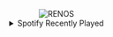 <div align="center">
<picture>
    <source media="(prefers-color-scheme: dark)" srcset="https://i.ibb.co/M8hnRqz/output-gif.gif">
    <source media="(prefers-color-scheme: light)" srcset="https://i.ibb.co/M8hnRqz/output-gif.gif">
    <img alt="RENOS" src="https://i.ibb.co/M8hnRqz/output-gif.gif">
</picture>
<details>
<summary>Spotify Recently Played</summary>
<img src="https://spotify-recently-played-readme.vercel.app/api?user=31d6d6zerc5ct6kck32na2ozsqf4&unique=1&width=400" alt="Spotify" />
</details>
</div>

<!-- Image deletion URL: https://ibb.co/Q8c96sW/5b2b9faca078735665080fb92780a267 -->